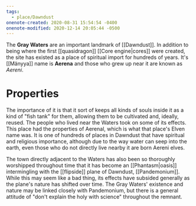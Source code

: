 ```yaml
---
tags:
  - place/Dawndust
onenote-created: 2020-08-31 15:54:54 -0400
onenote-modified: 2020-12-14 20:05:44 -0500
---
```


The **Gray Waters** are an important landmark of [[Dawndust]]. In addition to being where the first [[quasidragon]] [[Core engine|cores]] were created, the site has existed as a place of spiritual import for hundreds of years. It's [[Mänyya]] name is **Aerena** and those who grew up near it are known as *Aereni*.

# Properties
The importance of it is that it sort of keeps all kinds of souls inside it as a kind of "fish tank" for them, allowing them to be cultivated and, ideally, reused. The people who lived near the Waters took on some of its effects. This place had the properties of Aerenal, which is what that place's Elven name was. It is one of hundreds of places in Dawndust that have spiritual and religious importance, although due to the way water can seep into the earth, even those who do not directly live nearby it are born Aereni elves.

The town directly adjacent to the Waters has also been so thoroughly worshipped throughout time that it has become an [[Phantasm|oasis]] intermingling with the [[flipside]] plane of Dawndust, [[Pandemonium]]. While this may seem like a bad thing, its effects have subsided generally as the plane's nature has shifted over time. The Gray Waters' existence and nature may be linked closely with Pandemonium, but there is a general attitude of "don't explain the holy with science" throughout the remnant.